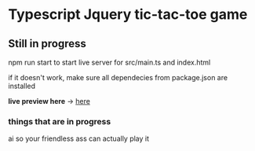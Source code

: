 # Typescript Jquery tic-tac-toe game
## Still in progress

npm run start to start live server for src/main.ts and index.html

if it doesn't work, make sure all dependecies from package.json are installed

**live preview here** -> [here](https://pljjy.github.io/tic-tac-toe/src/index.html)

### things that are in progress
ai so your friendless ass can actually play it
